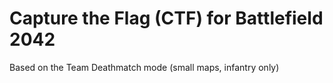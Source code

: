 # Capture the Flag (CTF) for Battlefield 2042 

Based on the Team Deathmatch mode (small maps, infantry only)
